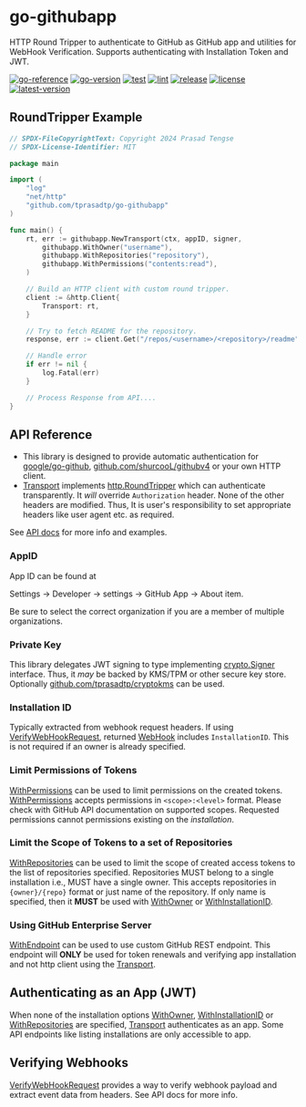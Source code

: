 # go-githubapp

HTTP Round Tripper to authenticate to GitHub as GitHub app and utilities for WebHook Verification. Supports authenticating with Installation Token and JWT.

[![go-reference](https://img.shields.io/badge/godoc-reference-5272B4)](https://pkg.go.dev/github.com/tprasadtp/go-githubapp)
[![go-version](https://img.shields.io/github/go-mod/go-version/tprasadtp/go-githubapp?color=00758D&label=go)](https://github.com/tprasadtp/go-githubapp/blob/master/go.mod)
[![test](https://github.com/tprasadtp/go-githubapp/actions/workflows/test.yml/badge.svg)](https://github.com/tprasadtp/go-githubapp/actions/workflows/test.yml)
[![lint](https://github.com/tprasadtp/go-githubapp/actions/workflows/lint.yml/badge.svg)](https://github.com/tprasadtp/go-githubapp/actions/workflows/lint.yml)
[![release](https://github.com/tprasadtp/go-githubapp/actions/workflows/release.yml/badge.svg)](https://github.com/tprasadtp/go-githubapp/actions/workflows/release.yml)
[![license](https://img.shields.io/github/license/tprasadtp/go-githubapp)](https://github.com/tprasadtp/go-githubapp/blob/master/LICENSE)
[![latest-version](https://img.shields.io/github/v/tag/tprasadtp/go-githubapp?color=7f50a6&label=release&logo=semver&sort=semver)](https://github.com/tprasadtp/go-githubapp/releases)

## RoundTripper Example

```go
// SPDX-FileCopyrightText: Copyright 2024 Prasad Tengse
// SPDX-License-Identifier: MIT

package main

import (
    "log"
    "net/http"
    "github.com/tprasadtp/go-githubapp"
)

func main() {
	rt, err := githubapp.NewTransport(ctx, appID, signer,
        githubapp.WithOwner("username"),
        githubapp.WithRepositories("repository"),
        githubapp.WithPermissions("contents:read"),
    )

    // Build an HTTP client with custom round tripper.
    client := &http.Client{
        Transport: rt,
    }

    // Try to fetch README for the repository.
    response, err := client.Get("/repos/<username>/<repository>/readme")

    // Handle error
    if err != nil {
        log.Fatal(err)
    }

    // Process Response from API....
}
```

## API Reference

- This library is designed to provide automatic authentication for [google/go-github], [github.com/shurcooL/githubv4] or your own HTTP client.
- [Transport] implements [http.RoundTripper] which can authenticate transparently.
It _will_ override `Authorization` header. None of the other headers are modified. Thus,
It is user's responsibility to set appropriate headers like user agent etc. as required.

See [API docs](https://pkg.go.dev/github.com/tprasadtp/go-githubapp) for more info and examples.

### AppID

App ID can be found at

Settings -> Developer -> settings -> GitHub App -> About item.

Be sure to select the correct organization if you are a member of multiple organizations.

### Private Key

This library delegates JWT signing to type implementing [crypto.Signer] interface.
Thus, it _may_ be backed by KMS/TPM or other secure key store. Optionally
[github.com/tprasadtp/cryptokms] can be used.

### Installation ID

Typically extracted from webhook request headers. If using [VerifyWebHookRequest],
returned [WebHook] includes `InstallationID`. This is not required if an owner is already
specified.

### Limit Permissions of Tokens

[WithPermissions] can be used to limit permissions on the created tokens.
[WithPermissions] accepts permissions in `<scope>:<level>` format.
Please check with GitHub API documentation on supported scopes. Requested
permissions cannot permissions existing on the _installation_.

### Limit the Scope of Tokens to a set of Repositories

[WithRepositories] can be used to limit the scope of created access tokens to the list of
repositories specified. Repositories MUST belong to a single installation i.e., MUST have
a single owner. This accepts repositories in `{owner}/{repo}` format or just name of the
repository. If only name is specified, then it **MUST** be used with [WithOwner] or
[WithInstallationID].

### Using GitHub Enterprise Server

[WithEndpoint] can be used to use custom GitHub REST endpoint. This endpoint will
**ONLY** be used for token renewals and verifying app installation and not http client using
the [Transport].

## Authenticating as an App (JWT)

When none of the installation options [WithOwner], [WithInstallationID] or [WithRepositories]
are specified, [Transport] authenticates as an app. Some API endpoints like listing
installations are only accessible to app.

## Verifying Webhooks

[VerifyWebHookRequest] provides a way to verify webhook payload and extract event data from
headers. See API docs for more info.

[google/go-github]: https://github.com/google/go-github
[github.com/shurcooL/githubv4]: https://github.com/shurcooL/githubv4
[github.com/tprasadtp/cryptokms]: https://github.com/tprasadtp/cryptokms

[http.RoundTripper]: https://pkg.go.dev/net/http#RoundTripper
[crypto.Signer]: https://pkg.go.dev/crypto#Signer
[VerifyWebHookRequest]: https://pkg.go.dev/github.com/tprasadtp/go-githubapp#VerifyWebHookRequest
[WithRepositories]: https://pkg.go.dev/github.com/tprasadtp/go-githubapp#WithRepositories
[WithInstallationID]: https://pkg.go.dev/github.com/tprasadtp/go-githubapp#WithInstallationID
[WithInstallationID]: https://pkg.go.dev/github.com/tprasadtp/go-githubapp#WithInstallationID
[WithOwner]: https://pkg.go.dev/github.com/tprasadtp/go-githubapp#WithOwner
[WithPermissions]: https://pkg.go.dev/github.com/tprasadtp/go-githubapp#WithPermissions
[WithEndpoint]: https://pkg.go.dev/github.com/tprasadtp/go-githubapp#WithEndpoint
[Transport]: https://pkg.go.dev/github.com/tprasadtp/go-githubapp#Transport
[WebHook]: https://pkg.go.dev/github.com/tprasadtp/go-githubapp#WebHook

